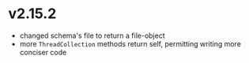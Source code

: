 # v2.15.2

* changed schema's file to return a file-object
* more `ThreadCollection` methods return self, permitting writing more conciser code
